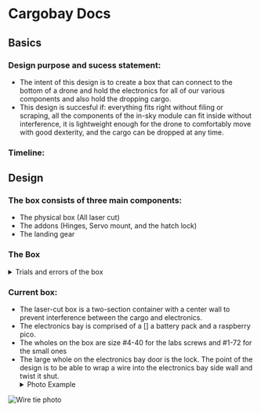 # Cargobay Docs
## Basics
### Design purpose and sucess statement:
* The intent of this design is to create a box that can connect to the bottom of a drone and hold the electronics for all of our various components and also hold the dropping cargo.
* This design is succesful if: everything fits right without filing or scraping, all the components of the in-sky module can fit inside without interference, it is lightweight enough for the drone to comfortably move with good dexterity, and the cargo can be dropped at any time.
### Timeline:

## Design
###  The box consists of three main components:
* The physical box (All laser cut)
* The addons (Hinges, Servo mount, and the hatch lock)
* The landing gear

### The Box
<details>
<summary>Trials and errors of the box </summary>

### The box went through two renditions plus a couple renovations.
[Originally the box looked like this:]()
The problems with this box:
* The door on the side is intened for access to the wires. When put together there wasn't enough space to do what it was designed for: Accessing the wires with the ability to change them around.
* There was no switch hole
* You couldnt access the USB port on the microprocessor without taking it out.
* The hinges were too tight on the bolt that held them in place, therefore they would be unable to open due to just gravity.
* The big hole on the side of the back wall is designed to be an opening for the SD card reader and writer and it was mismeasured
* The holes that were intended to screw into the hinges interfered with the box's brackets.
</details>

### Current box:
* The laser-cut box is a two-section container with a center wall to prevent interference between the cargo and electronics.
* The electronics bay is comprised of a [] a battery pack and a raspberry pico.
* The wholes on the box are size #4-40 for the labs screws and #1-72 for the small ones
* The large whole on the electronics bay door is the lock. The point of the design is to be able to wrap a wire into the electronics bay side wall and twist it shut.
  <details>
  <summary>Photo Example</summary>
![Wire tie photo](https://github.com/rivques/mishap-d/assets/91289762/6ee7e501-42f9-4481-b5fa-4350b2900304)
  </details>
